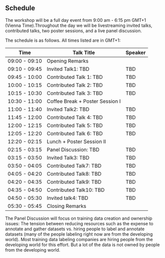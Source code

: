 ## Schedule

The workshop will be a full day event from 9:00 am - 6:15 pm GMT+1 (Vienna Time).Throughout the day we will be livestreaming invited talks, contributed talks, two poster sessions, and a live panel discussion.

The schedule is as follows. All times listed are in GMT+1:

|Time           |Talk Title         |Speaker |
| ------------- | ----------------- | ------ |
|09:00 - 09:10 |Opening Remarks | |
|09:10 - 09:45 |Invited Talk1: TBD |TBD |
|09:45 - 10:00 |Contributed Talk 1:  TBD |TBD |
|10:00 - 10:15 |Contributed Talk 2:  TBD |TBD |
|10:15 - 10:30 |Contributed Talk 3:  TBD |TBD |
|10:30 - 11:00 |Coffee Break + Poster Session I| |
|11:00 - 11:40 |Invited Talk2:  TBD |TBD |
|11:45 - 12:00 |Contributed Talk 4:  TBD |TBD |
|12:00 - 12:15 |Contributed Talk 5: TBD |TBD |
|12:05 - 12:20 |Contributed Talk 6: TBD |TBD |
|12:20 - 02:15 |Lunch + Poster Session II | |
|02:15 - 03:15 |Panel Discussion:  TBD |TBD |
|03:15 - 03:50 |Invited Talk3: TBD |TBD |
|03:50 - 04:05 |Contributed Talk7: TBD |TBD |
|04:05 - 04:20 |Contributed Talk8: TBD |TBD |
|04:20 - 04:35 |Contributed Talk9: TBD |TBD |
|04:35 - 04:50 |Contributed Talk10: TBD |TBD |
|04:50 - 05:30 |Invited talk4: TBD |TBD |
|05:30 - 05:45 |Closing Remarks | |


The Panel Discussion will focus on training data creation and ownership issues: The tension between reducing resources such as the expense to annotate and gather datasets vs. hiring people to label and annotate datasets (many of the people labeling right now are from the developing world). Most training data labeling companies are hiring people from the developing world for this effort. But a lot of the data is not owned by people from the developing world.
